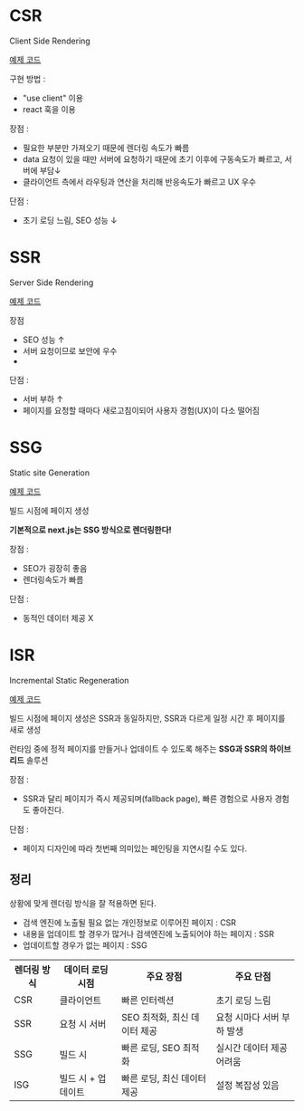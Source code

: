 
# CSR

Client Side Rendering

[예제 코드](https://github.com/jeongHyeonu/nextjs_project/blob/main/app/jhw/rendering/csr/page.tsx)

구현 방법 :
- "use client" 이용 
- react 훅을 이용

장점 :
 - 필요한 부분만 가져오기 때문에 렌더링 속도가 빠름
 - data 요청이 있을 때만 서버에 요청하기 때문에 초기 이후에 구동속도가 빠르고, 서버에 부담↓
 - 클라이언트 측에서 라우팅과 연산을 처리해 반응속도가 빠르고 UX 우수

단점 :
- 초기 로딩 느림, SEO 성능 ↓

# SSR

Server Side Rendering

[예제 코드](https://github.com/jeongHyeonu/nextjs_project/blob/main/app/jhw/rendering/ssr/page.tsx)

장점
- SEO 성능 ↑
- 서버 요청이므로 보안에 우수 
- 
단점 :
 - 서버 부하 ↑
- 페이지를 요청할 때마다 새로고침이되어 사용자 경험(UX)이 다소 떨어짐

# SSG

Static site Generation

[예제 코드](https://github.com/jeongHyeonu/nextjs_project/blob/main/app/jhw/rendering/ssg/page.tsx)


빌드 시점에 페이지 생성

**기본적으로 next.js는 SSG 방식으로 렌더링한다!**

장점 : 
- SEO가 굉장히 좋음
- 렌더링속도가 빠름

단점 :
- 동적인 데이터 제공 X
  
# ISR

Incremental Static Regeneration

[예제 코드](https://github.com/jeongHyeonu/nextjs_project/blob/main/app/jhw/rendering/isr/page.tsx)

빌드 시점에 페이지 생성은 SSR과 동일하지만, SSR과 다르게 일정 시간 후 페이지를 새로 생성

런타임 중에 정적 페이지를 만들거나 업데이트 수 있도록 해주는 **SSG과 SSR의 하이브리드** 솔루션

장점 :
- SSR과 달리 페이지가 즉시 제공되며(fallback page), 빠른 경험으로 사용자 경험도 좋아진다.

단점 :
- 페이지 디자인에 따라 첫번째 의미있는 페인팅을 지연시킬 수도 있다.

## 정리

 상황에 맞게 렌더링 방식을 잘 적용하면 된다.
 - 검색 엔진에 노출될 필요 없는 개인정보로 이루어진 페이지 : CSR
 - 내용을 업데이트 할 경우가 많거나 검색엔진에 노출되어야 하는 페이지 : SSR
 - 업데이트할 경우가 없는 페이지 : SSG
  
<table>
    <tr>
        <th>렌더링 방식</th>
        <th>데이터 로딩 시점</th>
        <th>주요 장점</th>
        <th>주요 단점</th>
    </tr>
    <tr>
        <td>CSR</td>
        <td>클라이언트</td>
        <td>빠른 인터렉션</td>
        <td>초기 로딩 느림</td>
    </tr>
    <tr>
        <td>SSR</td>
        <td>요청 시 서버</td>
        <td>SEO 최적화, 최신 데이터 제공</td>
        <td>요청 시마다 서버 부하 발생</td>
    </tr>
    <tr>
        <td>SSG</td>
        <td>빌드 시</td>
        <td>빠른 로딩, SEO 최적화</td>
        <td>실시간 데이터 제공 어려움</td>
    </tr>
    <tr>
        <td>ISG</td>
        <td>빌드 시 + 업데이트</td>
        <td>빠른 로딩, 최신 데이터 제공</td>
        <td>설정 복잡성 있음</td>
    </tr>
</table>